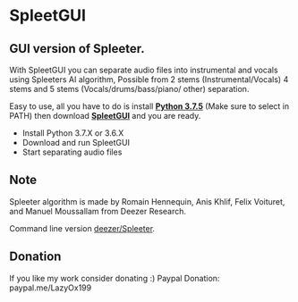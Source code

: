 # SpleetGUI

## GUI version of Spleeter.
With SpleetGUI you can separate audio files into instrumental and vocals using Spleeters AI algorithm,
Possible from 2 stems (Instrumental/Vocals) 4 stems and 5 stems (Vocals/drums/bass/piano/ other) separation.

Easy to use, all you have to do is install **[Python 3.7.5](https://www.python.org/downloads/release/python-375/)** (Make sure to select in PATH)
then download **[SpleetGUI](https://github.com/lazydevyo/SpleetGUI/releases)** and you are ready.
- Install Python 3.7.X or 3.6.X
- Download and run SpleetGUI
- Start separating audio files


## Note
Spleeter algorithm is made by Romain Hennequin, Anis Khlif, Felix Voituret, and Manuel Moussallam from Deezer Research.

Command line version [deezer/Spleeter](https://github.com/deezer/spleeter). 

## Donation
If you like my work consider donating :)
Paypal Donation: paypal.me/LazyOx199
